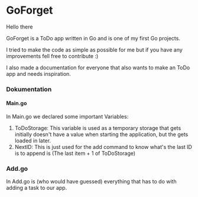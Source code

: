 # GoForget

Hello there

GoForget is a ToDo app written in Go and is one of my first Go projects.

I tried to make the code as simple as possible for me but if you have any improvements fell free to contribute :)

I also made a documentation for everyone that also wants to make an ToDo app and needs inspiration.




### Dokumentation

#### Main.go
In Main.go we declared some important Variables:
1. ToDoStorage: This variable is used as a temporary storage that gets initially doesn't have a value when starting the application, but the gets loaded in later.
2. NextID: This is just used for the add command to know what's the last ID is to append is (The last item + 1 of ToDoStorage)

### Add.go
In Add.go is (who would have guessed) everything that has to do with adding a task to our app.
